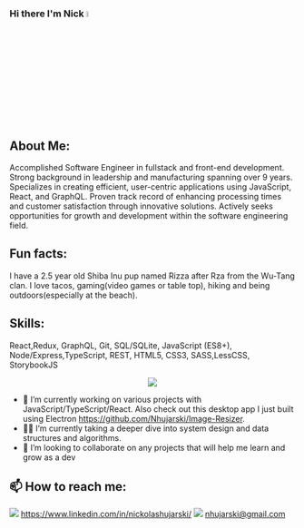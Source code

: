 ### Hi there I'm Nick <img src="https://media.giphy.com/media/hvRJCLFzcasrR4ia7z/giphy.gif" width="5%">


## About Me:

Accomplished Software Engineer in fullstack and front-end development. Strong background in leadership and manufacturing spanning over 9 years. Specializes in creating efficient, user-centric applications using JavaScript, React, and GraphQL. Proven track record of enhancing processing times and customer satisfaction through innovative solutions. Actively seeks opportunities for growth and development within the software engineering field.

## Fun facts: 
I have a 2.5 year old Shiba Inu pup named Rizza after Rza from the Wu-Tang clan. I love tacos, gaming(video games or table top), hiking and being outdoors(especially at the beach).


## Skills: 
React,Redux, GraphQL, Git, SQL/SQLite, JavaScript (ES8+), Node/Express,TypeScript, REST, HTML5, CSS3, SASS,LessCSS, StorybookJS

<p align="center">
  <a href="https://skillicons.dev">
    <img src="https://skillicons.dev/icons?i=react,redux,graphql,git,mysql,js,nodejs,ts,html,css,sass" />
  </a>
</p>


- 🔭 I’m currently working on various projects with JavaScript/TypeScript/React. 
     Also check out this desktop app I just built using Electron    https://github.com/Nhujarski/Image-Resizer.
- 👨‍💻 I’m currently taking a deeper dive into system design and data structures and algorithms. 
- 🤝 I’m looking to collaborate on any projects that will help me learn and grow as a dev
## 📫 How to reach me: 
<img src='https://img.shields.io/badge/LinkedIn-0077B5?style=for-the-badge&logo=linkedin&logoColor=white' /> https://www.linkedin.com/in/nickolashujarski/
<img src='https://img.shields.io/badge/Gmail-D14836?style=for-the-badge&logo=gmail&logoColor=white' /> nhujarski@gmail.com

